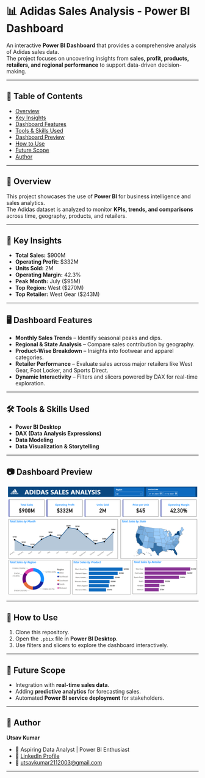 # 📊 Adidas Sales Analysis - Power BI Dashboard  

An interactive **Power BI Dashboard** that provides a comprehensive analysis of Adidas sales data.  
The project focuses on uncovering insights from **sales, profit, products, retailers, and regional performance** to support data-driven decision-making.  

---

## 📌 Table of Contents  
- [Overview](#overview)  
- [Key Insights](#key-insights)  
- [Dashboard Features](#dashboard-features)  
- [Tools & Skills Used](#tools--skills-used)  
- [Dashboard Preview](#dashboard-preview)  
- [How to Use](#how-to-use)  
- [Future Scope](#future-scope)  
- [Author](#author)  

---

## 📖 Overview  
This project showcases the use of **Power BI** for business intelligence and sales analytics.  
The Adidas dataset is analyzed to monitor **KPIs, trends, and comparisons** across time, geography, products, and retailers.  

---

## 🔑 Key Insights  
- **Total Sales:** $900M  
- **Operating Profit:** $332M  
- **Units Sold:** 2M  
- **Operating Margin:** 42.3%  
- **Peak Month:** July ($95M)  
- **Top Region:** West ($270M)  
- **Top Retailer:** West Gear ($243M)  

---

## 🖥 Dashboard Features  
- **Monthly Sales Trends** – Identify seasonal peaks and dips.  
- **Regional & State Analysis** – Compare sales contribution by geography.  
- **Product-Wise Breakdown** – Insights into footwear and apparel categories.  
- **Retailer Performance** – Evaluate sales across major retailers like West Gear, Foot Locker, and Sports Direct.  
- **Dynamic Interactivity** – Filters and slicers powered by DAX for real-time exploration.  

---

## 🛠 Tools & Skills Used  
- **Power BI Desktop**  
- **DAX (Data Analysis Expressions)**  
- **Data Modeling**  
- **Data Visualization & Storytelling**  

---

## 📷 Dashboard Preview  
![Dashboard Screenshot](Preview_my_dashboard.png)  

---

## 🚀 How to Use  
1. Clone this repository.  
2. Open the `.pbix` file in **Power BI Desktop**.  
3. Use filters and slicers to explore the dashboard interactively.  

---

## 🔮 Future Scope  
- Integration with **real-time sales data**.  
- Adding **predictive analytics** for forecasting sales.  
- Automated **Power BI service deployment** for stakeholders.  

---

## 👤 Author  
**Utsav Kumar**  
- 💼 Aspiring Data Analyst | Power BI Enthusiast  
- 🔗 [LinkedIn Profile](https://www.linkedin.com/in/utsav-kumar-11779a25a)  
- 📧 utsavkumar2112003@gmail.com  

---
